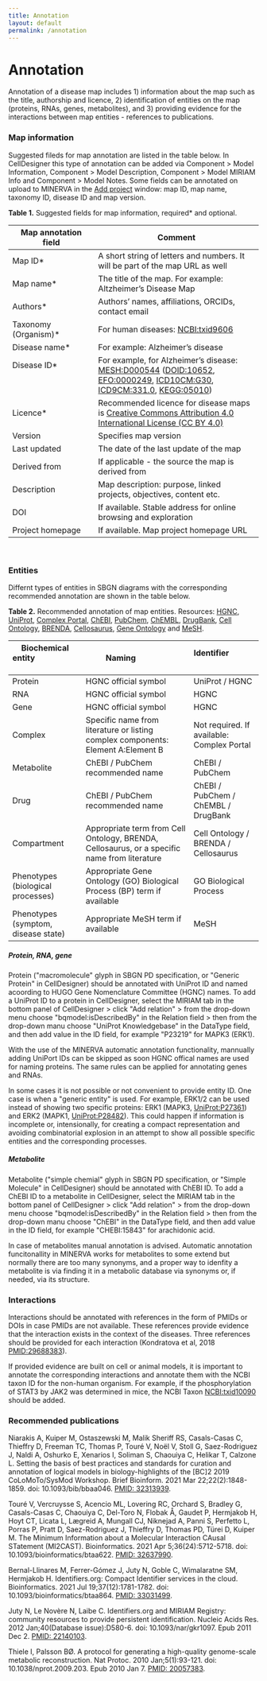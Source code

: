```yaml
---
title: Annotation
layout: default
permalink: /annotation
---
```


# Annotation

Annotation of a disease map includes 1) information about the map such as the title, authorship and licence, 2) identification of entities on the map (proteins, RNAs, genes, metabolites), and 3) providing evidence for the interactions between map entities - references to publications.

### Map information

Suggested fileds for map annotation are listed in the table below. In CellDesigner this type of annotation can be added via Component > Model Information, Component > Model Description, Component > Model MIRIAM Info and Component > Model Notes. Some fields can be annotated on upload to MINERVA in the [Add project](https://minerva.pages.uni.lu/doc/admin_manual/v16.0/index/#fields-of-the-add-project-window) window: map ID, map name, taxonomy ID, disease ID and map version.

**Table 1.** Suggested fields for map information, required* and optional.

| Map annotation field | Comment |
|----------------------|---------|
| Map ID* | A short string of letters and numbers. It will be part of the map URL as well |
| Map name* | The title of the map. For example: Altzheimer’s Disease Map |
| Authors* | Authors’ names, affiliations, ORCIDs, contact email |
| Taxonomy (Organism)* | For human diseases: [NCBI:txid9606](https://www.ncbi.nlm.nih.gov/Taxonomy/Browser/wwwtax.cgi?mode=info&id=9606) |
| Disease name* | For example: Alzheimer’s disease |
| Disease ID* &nbsp; &nbsp; &nbsp; &nbsp; &nbsp; &nbsp; &nbsp; &nbsp; &nbsp; &nbsp; &nbsp; &nbsp; &nbsp; &nbsp; &nbsp; &nbsp; &nbsp; &nbsp; &nbsp; &nbsp; &nbsp; &nbsp; &nbsp; &nbsp; &nbsp; &nbsp; &nbsp; &nbsp; &nbsp; &nbsp; &nbsp; &nbsp; &nbsp; | For example, for Alzheimer’s disease: [MESH:D000544](https://www.ncbi.nlm.nih.gov/mesh/D000544) ([DOID:10652](http://www.informatics.jax.org/disease/DOID:10652),  [EFO:0000249](https://www.ebi.ac.uk/ols/ontologies/efo/terms?short_form=EFO_0000249), [ICD10CM:G30](https://www.icd10data.com/ICD10CM/Codes/G00-G99/G30-G32/G30-/G30), [ICD9CM:331.0](http://www.icd9data.com/2015/Volume1/320-389/330-337/331/331.0.htm), [KEGG:05010](https://www.genome.jp/dbget-bin/www_bget?map05010)) |
| Licence* | Recommended licence for disease maps is [Creative Commons Attribution 4.0 International License (CC BY 4.0)](https://creativecommons.org/licenses/by/4.0/) |
| Version | Specifies map version |
| Last updated | The date of the last update of the map
| Derived from | If applicable - the source the map is derived from |
| Description | Map description: purpose, linked projects, objectives, content etc. |
| DOI | If available. Stable address for online browsing and exploration |
| Project homepage | If available. Map project homepage URL |

<br/>

### Entities

Differnt types of entities in SBGN diagrams with the corresponding recommended annotation are shown in the table below.

**Table 2.** Recommended annotation of map entities. Resources:  [HGNC](https://www.genenames.org), [UniProt](https://www.uniprot.org), [Complex Portal](https://www.ebi.ac.uk/complexportal), [ChEBI](https://www.ebi.ac.uk/chebi), [PubChem](https://pubchem.ncbi.nlm.nih.gov), [ChEMBL](https://www.ebi.ac.uk/chembl), [DrugBank](https://go.drugbank.com), [Cell Ontology](https://www.ebi.ac.uk/ols/ontologies/cl), [BRENDA](https://www.brenda-enzymes.org), [Cellosaurus](https://www.cellosaurus.org), [Gene Ontology](http://geneontology.org) and [MeSH](https://www.ncbi.nlm.nih.gov/mesh).

| Biochemical entity &nbsp; &nbsp; &nbsp; &nbsp; &nbsp; &nbsp; &nbsp; &nbsp; &nbsp; &nbsp; &nbsp; | Naming &nbsp; &nbsp; &nbsp; &nbsp; &nbsp; &nbsp; &nbsp; | Identifier &nbsp; &nbsp; &nbsp; &nbsp; &nbsp; &nbsp; &nbsp; &nbsp; &nbsp; &nbsp; |
|--------------------|--------|------------|
| Protein | HGNC official symbol | UniProt / HGNC |
| RNA | HGNC official symbol | HGNC |
| Gene | HGNC official symbol | HGNC |
| Complex | Specific name from literature or listing complex components: Element A:Element B | Not required. If available: Complex Portal |
| Metabolite | ChEBI / PubChem recommended name | ChEBI / PubChem |
| Drug | ChEBI / PubChem recommended name | ChEBI / PubChem / ChEMBL / DrugBank |
| Compartment | Appropriate term from Cell Ontology, BRENDA, Cellosaurus, or a specific name from literature | Cell Ontology / BRENDA / Cellosaurus |
| Phenotypes (biological processes) | Appropriate Gene Ontology (GO) Biological Process (BP) term if available | GO Biological Process |
| Phenotypes (symptom, disease state) | Appropriate MeSH term if available | MeSH |

##### Protein, RNA, gene

Protein ("macromolecule" glyph in SBGN PD specification, or "Generic Protein" in CellDesigner) should be annotated with UniProt ID and named acoording to HUGO Gene Nomenclature Committee (HGNC) names. To add a UniProt ID to a protein in CellDesigner, select the MIRIAM tab in the bottom panel of CellDesigner > click "Add relation" > from the drop-down menu choose "bqmodel:isDescribedBy" in the Relation field > then from the drop-down manu choose "UniProt Knowledgebase" in the DataType field, and then add value in the ID field, for example "P23219" for MAPK3 (ERK1).

With the use of the MINERVA automatic annotation functionality, mannually adding UniPort IDs can be skipped as soon HGNC offical names are used for naming proteins. The same rules can be applied for annotating genes and RNAs.

In some cases it is not possible or not convenient to provide entity ID. One case is when a "generic entity" is used. For example, ERK1/2 can be used instead of showing two specific proteins: ERK1 (MAPK3, [UniProt:P27361](https://www.uniprot.org/uniprotkb/P27361/entry)) and ERK2 (MAPK1, [UniProt:P28482](https://www.uniprot.org/uniprotkb/P28482/entry)). This could happen if information is incomplete or, intensionally, for creating a compact representation and avoiding combinatorial explosion in an attempt to show all possible specific entities and the corresponding processes. 

##### Metabolite

Metabolite ("simple chemial" glyph in SBGN PD specification, or "Simple Molecule" in CellDesigner) should be annotated with ChEBI ID. To add a ChEBI ID to a metabolite in CellDesigner, select the MIRIAM tab in the bottom panel of CellDesigner > click "Add relation" > from the drop-down menu choose "bqmodel:isDescribedBy" in the Relation field > then from the drop-down manu choose "ChEBI" in the DataType field, and then add value in the ID field, for example "CHEBI:15843" for arachidonic acid.

In case of metabolites manual annotation is advised. Automatic annotation funcitonallity in MINERVA works for metabolites to some extend but normally there are too many synonyms, and a proper way to idenfity a metabolite is via finding it in a metabolic database via synonyms or, if needed, via its structure.
<br/>

### Interactions

Interactions should be annotated with references in the form of PMIDs or DOIs in case PMIDs are not available. These references provide evidence that the interaction exists in the context of the diseases. Three references should be provided for each interaction (Kondratova et al, 2018 [PMID:29688383](https://pubmed.ncbi.nlm.nih.gov/29688383/)). 

If provided evidence are built on cell or animal models, it is important to annotate the corresponding interactions and annotate them with the NCBI taxon ID for the non-human organism. For example, if the phosphorylation of STAT3 by JAK2 was determined in mice, the NCBI Taxon [NCBI:txid10090](https://www.ncbi.nlm.nih.gov/Taxonomy/Browser/wwwtax.cgi?mode=info&id=10090) should be added. 

### Recommended publications

Niarakis A, Kuiper M, Ostaszewski M, Malik Sheriff RS, Casals-Casas C, Thieffry D, Freeman TC, Thomas P, Touré V, Noël V, Stoll G, Saez-Rodriguez J, Naldi A, Oshurko E, Xenarios I, Soliman S, Chaouiya C, Helikar T, Calzone L. Setting the basis of best practices and standards for curation and annotation of logical models in biology-highlights of the [BC]2 2019 CoLoMoTo/SysMod Workshop. Brief Bioinform. 2021 Mar 22;22(2):1848-1859. doi: 10.1093/bib/bbaa046. [PMID: 32313939](https://pubmed.ncbi.nlm.nih.gov/32313939/).

Touré V, Vercruysse S, Acencio ML, Lovering RC, Orchard S, Bradley G, Casals-Casas C, Chaouiya C, Del-Toro N, Flobak Å, Gaudet P, Hermjakob H, Hoyt CT, Licata L, Lægreid A, Mungall CJ, Niknejad A, Panni S, Perfetto L, Porras P, Pratt D, Saez-Rodriguez J, Thieffry D, Thomas PD, Türei D, Kuiper M. The Minimum Information about a Molecular Interaction CAusal STatement (MI2CAST). Bioinformatics. 2021 Apr 5;36(24):5712-5718. doi: 10.1093/bioinformatics/btaa622. [PMID: 32637990](https://pubmed.ncbi.nlm.nih.gov/32637990/).

Bernal-Llinares M, Ferrer-Gómez J, Juty N, Goble C, Wimalaratne SM, Hermjakob H. Identifiers.org: Compact Identifier services in the cloud. Bioinformatics. 2021 Jul 19;37(12):1781-1782. doi: 10.1093/bioinformatics/btaa864. [PMID: 33031499](https://pubmed.ncbi.nlm.nih.gov/33031499/).

Juty N, Le Novère N, Laibe C. Identifiers.org and MIRIAM Registry: community resources to provide persistent identification. Nucleic Acids Res. 2012 Jan;40(Database issue):D580-6. doi: 10.1093/nar/gkr1097. Epub 2011 Dec 2. [PMID: 22140103](https://pubmed.ncbi.nlm.nih.gov/22140103/).

Thiele I, Palsson BØ. A protocol for generating a high-quality genome-scale metabolic reconstruction. Nat Protoc. 2010 Jan;5(1):93-121. doi: 10.1038/nprot.2009.203. Epub 2010 Jan 7. [PMID: 20057383](https://pubmed.ncbi.nlm.nih.gov/20057383/).


